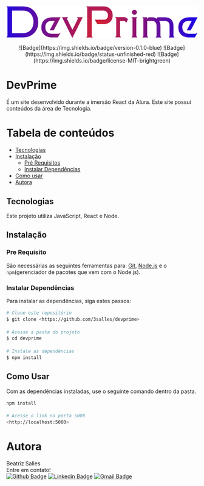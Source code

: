 <p align="center">
  <img src="https://github.com/3salles/devprime/blob/master/src/assets/img/Logo.png">
</p>

<div align="center">
  ![Badge](https://img.shields.io/badge/version-0.1.0-blue)<space><space>
  ![Badge](https://img.shields.io/badge/status-unfinished-red)<space><space>
  ![Badge](https://img.shields.io/badge/license-MIT-brightgreen)
 </div>
 
# DevPrime
É um site desenvolvido durante a imersão React da Alura. Este site possui conteúdos da área de Tecnologia.

Tabela de conteúdos
=================
<!--ts-->
   * [Tecnologias](#tecnologias)
   * [Instalação](#instalacao)
      * [Pré Requisitos](#pré-requisitos)
      * [Instalar Dependências](#instalar-dependências)
   * [Como usar](#como-usar)
   * [Autora](#autora)
<!--te-->

## Tecnologias
Este projeto utiliza JavaScript, React e Node.

## Instalação
### Pre Requisito
São necessárias as seguintes ferramentas para: [Git](https://git-scm.com), [Node.js](https://nodejs.org/en/) e o ```npm```(gerenciador de pacotes que vem com o Node.js).

### Instalar Dependências
Para instalar as dependências, siga estes passos:

```bash
# Clone este repositório
$ git clone <https://github.com/3salles/devprime>

# Acesse a pasta do projeto
$ cd devprime

# Instale as dependências
$ npm install
```
## Como Usar
Com as dependências instaladas, use o seguinte comando dentro da pasta.
```bash
npm install

# Acesse o link na porta 5000
<http://localhost:5000>
```

# Autora
Beatriz Salles <br>
Entre em contato!<br>
[![Github Badge](https://img.shields.io/badge/-Github-000?style=flat-square&logo=Github&logoColor=white&link=https://github.com/3salles)](https://github.com/3salles)
[![Linkedin Badge](https://img.shields.io/badge/-LinkedIn-blue?style=flat-square&logo=Linkedin&logoColor=white&link=https://www.linkedin.com/in/beatriz-salles-b701a31a6)](https://www.linkedin.com/in/beatriz-salles-b701a31a6/)
[![Gmail Badge](https://img.shields.io/badge/-Gmail-c14438?style=flat-square&logo=Gmail&logoColor=white&link=mailto:beatrizsallesss@gmail.com)](mailto:beatrizsallesss@gmail.com)
